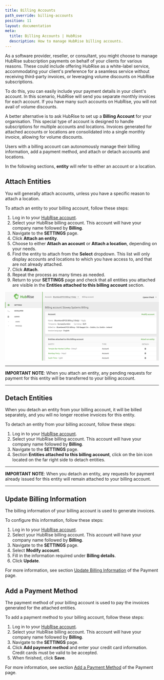 ```yaml
---
title: Billing Accounts
path_override: billing-accounts
position: 11
layout: documentation
meta:
  title: Billing Accounts | HubRise
  description: How to manage HubRise billing accounts.
---
```


As a software provider, reseller, or consultant, you might choose to manage HubRise subscription payments on behalf of your clients for various reasons. These could include offering HubRise as a white-label service, accommodating your client's preference for a seamless service without receiving third-party invoices, or leveraging volume discounts on HubRise subscriptions.

To do this, you can easily include your payment details in your client's account. In this scenario, HubRise will send you separate monthly invoices for each account. If you have many such accounts on HubRise, you will not avail of volume discounts.

A better alternative is to ask HubRise to set up a **Billing Account** for your organisation. This special type of account is designed to handle subscriptions for multiple accounts and locations. Invoices generated for attached accounts or locations are consolidated into a single monthly invoice, allowing for volume discounts.

Users with a billing account can autonomously manage their billing information, add a payment method, and attach or detach accounts and locations.

In the following sections, **entity** will refer to either an account or a location.

## Attach Entities

You will generally attach accounts, unless you have a specific reason to attach a location.

To attach an entity to your billing account, follow these steps:

1. Log in to your [HubRise account](https://manager.hubrise.com).
1. Select your HubRise billing account. This account will have your company name followed by **Billing**.
1. Navigate to the **SETTINGS** page.
1. Click **Attach an entity**.
1. Choose to either **Attach an account** or **Attach a location**, depending on your needs.
1. Find the entity to attach from the **Select** dropdown. This list will only display accounts and locations to which you have access to, and that are not already attached.
1. Click **Attach**.
1. Repeat the process as many times as needed.
1. Return to your **SETTINGS** page and check that all entities you attached are visible in the **Entities attached to this billing account** section.

![Billing Account Example](./images/081-2x-billing-account.png)

---

**IMPORTANT NOTE**: When you attach an entity, any pending requests for payment for this entity will be transferred to your billing account.

---

## Detach Entities

When you detach an entity from your billing account, it will be billed separately, and you will no longer receive invoices for this entity.

To detach an entity from your billing account, follow these steps:

1. Log in to your [HubRise account](https://manager.hubrise.com).
1. Select your HubRise billing account. This account will have your company name followed by **Billing**.
1. Navigate to the **SETTINGS** page.
1. Section **Entities attached to this billing account**, click on the bin icon located on the far right side to detach entities.

---

**IMPORTANT NOTE**: When you detach an entity, any requests for payment already issued for this entity will remain attached to your billing account.

---

## Update Billing Information

The billing information of your billing account is used to generate invoices.

To configure this information, follow these steps:

1. Log in to your [HubRise account](https://manager.hubrise.com).
1. Select your HubRise billing account. This account will have your company name followed by **Billing**.
1. Navigate to the **SETTINGS** page.
1. Select **Modify account**.
1. Fill in the information required under **Billing details**.
1. Click **Update**.

For more information, see section [Update Billing Information](/docs/payment#update-billing-information) of the Payment page.

## Add a Payment Method

The payment method of your billing account is used to pay the invoices generated for the attached entities.

To add a payment method to your billing account, follow these steps:

1. Log in to your [HubRise account](https://manager.hubrise.com).
1. Select your HubRise billing account. This account will have your company name followed by **Billing**.
1. Navigate to the **SETTINGS** page.
1. Click **Add payment method** and enter your credit card information. Credit cards must be valid to be accepted.
1. When finished, click **Save**.

For more information, see section [Add a Payment Method](/docs/payment#add-payment-method) of the Payment page.
